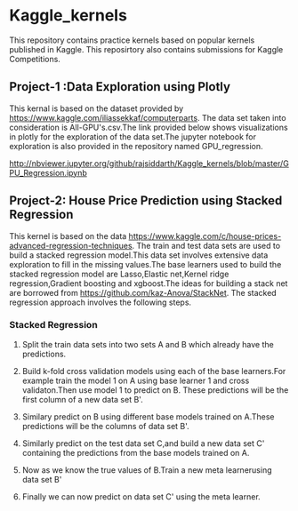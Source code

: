 # Kaggle_kernels

This repository contains practice kernels based on popular kernels published in Kaggle.
This reposirtory also contains submissions for Kaggle Competitions.

## Project-1 :Data Exploration using Plotly 
  
  This kernal is based on the dataset provided by https://www.kaggle.com/iliassekkaf/computerparts. The data set taken into consideration is All-GPU's.csv.The link provided below shows visualizations in plotly for the exploration of the data set.The jupyter notebook for exploration is also provided in the repository named GPU_regression.
  
http://nbviewer.jupyter.org/github/rajsiddarth/Kaggle_kernels/blob/master/GPU_Regression.ipynb

## Project-2: House Price Prediction using Stacked Regression 

This kernel is based on the data https://www.kaggle.com/c/house-prices-advanced-regression-techniques. The train and test data sets are used to build a stacked regression model.This data set involves extensive data exploration to fill in the missing values.The base learners used to build the stacked regression model are Lasso,Elastic net,Kernel ridge regression,Gradient boosting and xgboost.The ideas for building a stack net are borrowed from  https://github.com/kaz-Anova/StackNet. The stacked regression approach involves the following steps.

### Stacked Regression

1. Split the train data sets into two sets A and B which already have the predictions.

2. Build k-fold cross validation models using each of the base learners.For example train the model 1 on A using base learner 1 and cross validaton.Then use model 1 to predict on B. These predictions will be the first column of a new data set B'.

3. Similary predict on B using different base models trained on A.These predictions will be the columns of data set B'.

4. Similarly predict on the test data set C,and build a new data set C' containing the predictions from the base models trained on A.

5. Now as we know the true values of B.Train a new meta learnerusing data set B'

6. Finally we can now predict on data set C' using the meta learner. 



